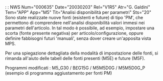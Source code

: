  :  : NWS Num="000635" Date="20030203" Rel="V1R5" Atr="G. Galdini" Tem="APP" App="M5" Tit="Analisi disponibilità per parametri" Sts="20"
Sono state realizzate nuove fonti (esistenti e future) di tipo 'PM', che permettono di comprendere
nell'analisi disponibilità valori immesi nei parametri dell'articolo. In tal modo è possibile, ad esempio, impostare una scorta (fonte presente negativa) per articolo/configurazione, oppure definire
fabbisogni futuri 'manuali', senza dover creare un'apposita vista MPS.

Per una spiegazione dettagliata della modalità di impostazione delle fonti, si rimanda all'aiuto delle tabell delle fonti presenti (M5E) e future (M5F).

Programmi modificati : 
M5_G30 / B£G15G / M5M5D0G / M5M5D0G_P (esempio di programma aggiustamento per fonti PM) 